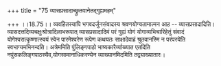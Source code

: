 +++
title = "75 व्यासप्रसादाच्छ्रुतवानेतद्गुह्यमहम्"

+++
।।18.75।। व्यवहितस्यापि भगवदर्जुनसंवादस्य श्रवणयोग्यतामात्मन आह --
व्यासप्रसादादिति। व्यासदत्तदिव्यचक्षुःश्रोत्रादिलाभरूपात्
व्यासप्रसादादिमं परं गुह्यं योगं योगाव्यभिचारिहेतुं संवादं
योगेश्वरात्कृष्णात्स्वयं स्वेन पारमेश्वरेण रूपेण कथयतः साक्षादेवाहं
श्रुतवानस्मि न परंपरयेति स्वभाग्यमभिनन्दति। अत्रेममिति पुंलिङ्गपाठो
भाष्यकारैर्व्याख्यात एतदिति नपुंसकलिङ्गपाठस्यैव,योगसामानाधिकरण्येन
व्याख्यानमिदमिति तद्व्याख्यातारः।
